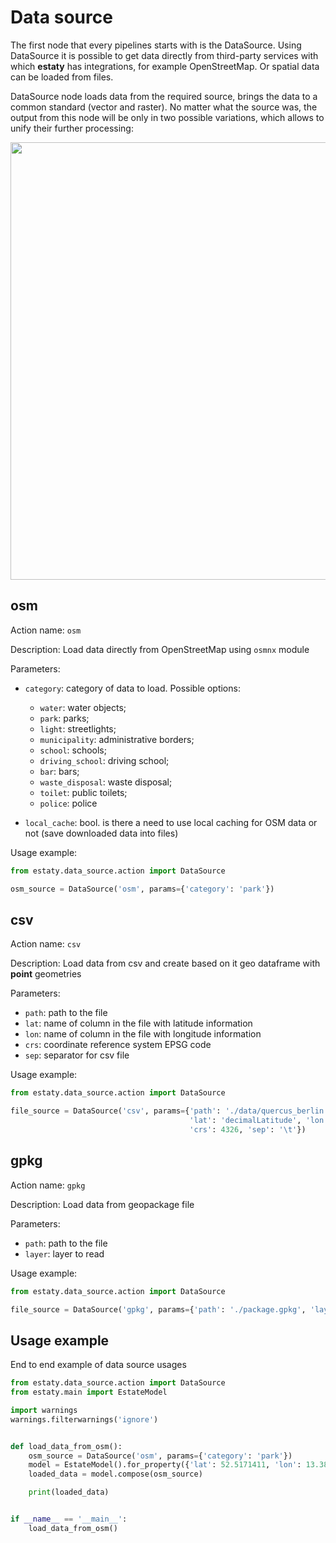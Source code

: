 # Data source

The first node that every pipelines starts with is the DataSource. 
Using DataSource it is possible to get data directly from third-party services with which **estaty** has integrations, 
for example OpenStreetMap. Or spatial data can be loaded from files. 

DataSource node  loads data from the required source, brings the data to a common standard 
(vector and raster). No matter what the source was, the output from this node will be only 
in two possible variations, which allows to unify their further processing:

<img src="https://raw.githubusercontent.com/wiredhut/estaty/main/docs/media/data_source.png" width="700"/>

## osm

Action name: `osm`

Description: Load data directly from OpenStreetMap using `osmnx` module

Parameters: 

- `category`: category of data to load. Possible options:

    - `water`: water objects;
    - `park`: parks;
    - `light`: streetlights;
    - `municipality`: administrative borders;
    - `school`: schools;
    - `driving_school`: driving school;
    - `bar`: bars;
    - `waste_disposal`: waste disposal;
    - `toilet`: public toilets;
    - `police`: police

- `local_cache`: bool. is there a need to use local caching for OSM data or not (save downloaded data into files)

Usage example: 

```Python
from estaty.data_source.action import DataSource

osm_source = DataSource('osm', params={'category': 'park'})
```

## csv

Action name: `csv`

Description: Load data from csv and create based on it geo dataframe with **point** geometries

Parameters: 

- `path`: path to the file
- `lat`: name of column in the file with latitude information
- `lon`: name of column in the file with longitude information
- `crs`: coordinate reference system EPSG code
- `sep`: separator for csv file

Usage example: 

```Python
from estaty.data_source.action import DataSource

file_source = DataSource('csv', params={'path': './data/quercus_berlin.csv',
                                        'lat': 'decimalLatitude', 'lon': 'decimalLongitude',
                                        'crs': 4326, 'sep': '\t'})
```

## gpkg

Action name: `gpkg`

Description: Load data from geopackage file

Parameters: 

- `path`: path to the file
- `layer`: layer to read

Usage example: 

```Python
from estaty.data_source.action import DataSource

file_source = DataSource('gpkg', params={'path': './package.gpkg', 'layer': 'countries'})
```


## Usage example

End to end example of data source usages 

```Python
from estaty.data_source.action import DataSource
from estaty.main import EstateModel

import warnings
warnings.filterwarnings('ignore')


def load_data_from_osm():
    osm_source = DataSource('osm', params={'category': 'park'})
    model = EstateModel().for_property({'lat': 52.5171411, 'lon': 13.3857187}, radius=2000)
    loaded_data = model.compose(osm_source)

    print(loaded_data)


if __name__ == '__main__':
    load_data_from_osm()
```